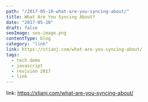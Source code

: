 ```yaml
---
path: "/2017-05-10-what-are-you-syncing-about/"
title: What Are You Syncing About?
date: "2017-05-10"
draft: false
seoImage: seo-image.png
contentType: blog
category: "link"
link: https://stianj.com/what-are-you-syncing-about/
tags:
  - tech demo
  - javascript
  - revision 2017
  - link
---
```


link: https://stianj.com/what-are-you-syncing-about/
